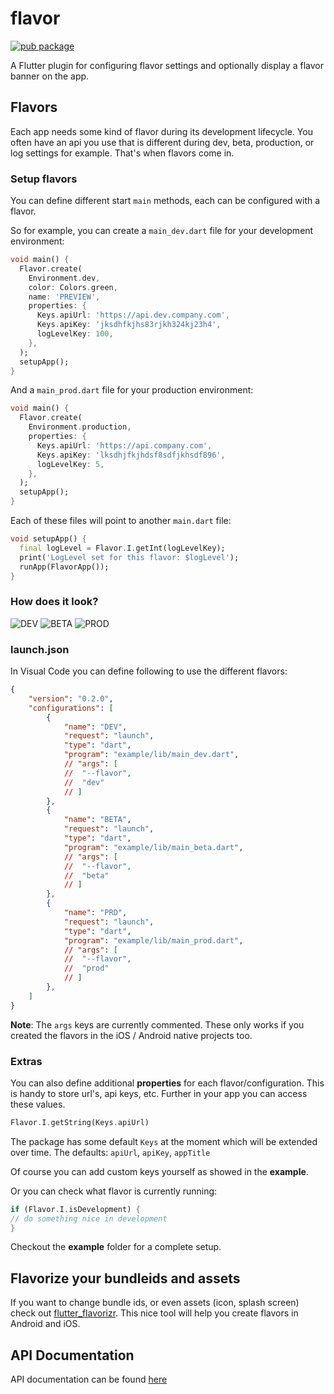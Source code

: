 # flavor

[![pub package](https://img.shields.io/pub/v/flavor.svg)](https://pub.dartlang.org/packages/flavor)

A Flutter plugin for configuring flavor settings and optionally display a flavor banner on the app.

## Flavors

Each app needs some kind of flavor during its development lifecycle. You often have an api you use that is
different during dev, beta, production, or log settings for example. That's when flavors come in.

### Setup flavors

You can define different start `main` methods, each can be configured with a flavor.

So for example, you can create a `main_dev.dart` file for your development environment:

``` dart
void main() {
  Flavor.create(
    Environment.dev,
    color: Colors.green,
    name: 'PREVIEW',
    properties: {
      Keys.apiUrl: 'https://api.dev.company.com',
      Keys.apiKey: 'jksdhfkjhs83rjkh324kj23h4',
      logLevelKey: 100,
    },
  );
  setupApp();
}
```

And a `main_prod.dart` file for your production environment:

``` dart
void main() {
  Flavor.create(
    Environment.production,
    properties: {
      Keys.apiUrl: 'https://api.company.com',
      Keys.apiKey: 'lksdhjfkjhdsf8sdfjkhsdf896',
      logLevelKey: 5,
    },
  );
  setupApp();
}
```

Each of these files will point to another `main.dart` file:

``` dart
void setupApp() {
  final logLevel = Flavor.I.getInt(logLevelKey);
  print('LogLevel set for this flavor: $logLevel');
  runApp(FlavorApp());
}
```

### How does it look?

![DEV](screenshots/flavor_dev.png "DEV") ![BETA](screenshots/flavor_beta.png "BETA") ![PROD](screenshots/flavor_prod.png "PROD")

### launch.json

In Visual Code you can define following to use the different flavors:

``` json
{
	"version": "0.2.0",
	"configurations": [
		{
			"name": "DEV",
			"request": "launch",
			"type": "dart",
			"program": "example/lib/main_dev.dart",
			// "args": [
			// 	"--flavor",
			// 	"dev"
			// ]
		},
		{
			"name": "BETA",
			"request": "launch",
			"type": "dart",
			"program": "example/lib/main_beta.dart",
			// "args": [
			// 	"--flavor",
			// 	"beta"
			// ]
		},
		{
			"name": "PRD",
			"request": "launch",
			"type": "dart",
			"program": "example/lib/main_prod.dart",
			// "args": [
			// 	"--flavor",
			// 	"prod"
			// ]
		},
	]
}
```

**Note**: The `args` keys are currently commented. These only works if you created the flavors in the iOS / Android native projects too.

### Extras

You can also define additional **properties** for each flavor/configuration. This is handy to store url's, api keys, etc.
Further in your app you can access these values.

``` dart
Flavor.I.getString(Keys.apiUrl)
```

The package has some default `Keys` at the moment which will be extended over time.
The defaults:
`apiUrl`, `apiKey`, `appTitle`

Of course you can add custom keys yourself as showed in the **example**.

Or you can check what flavor is currently running:

``` dart
if (Flavor.I.isDevelopment) {
// do something nice in development
}
```

Checkout the **example** folder for a complete setup.

## Flavorize your bundleids and assets

If you want to change bundle ids, or even assets (icon, splash screen) check out [flutter_flavorizr](https://pub.dev/packages/flutter_flavorizr). This nice tool will help you create flavors in Android and iOS.


## API Documentation

API documentation can be found [here](https://pub.dev/documentation/flavor/latest/)
